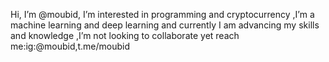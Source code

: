 Hi, I’m @moubid,
I’m interested in programming and cryptocurrency
,I’m a machine learning and deep learning and currently I am advancing my skills and knowledge
,I’m not looking to collaborate yet
 reach me:ig:@moubid,t.me/moubid

<!---
mobinamiri35/mobinamiri35 is a ✨ special ✨ repository because its `README.md` (this file) appears on your GitHub profile.
You can click the Preview link to take a look at your changes.
--->
